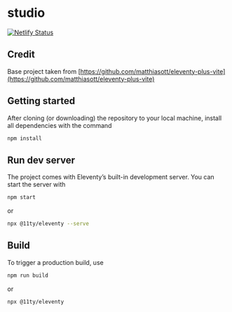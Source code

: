 # studio

[![Netlify Status](https://api.netlify.com/api/v1/badges/0c5b00d8-a2fb-4517-bced-1a4ca193afec/deploy-status)](https://app.netlify.com/sites/studionr/deploys)

## Credit
Base project taken from [https://github.com/matthiasott/eleventy-plus-vite](https://github.com/matthiasott/eleventy-plus-vite)

## Getting started

After cloning (or downloading) the repository to your local machine, install all dependencies with the command

```sh
npm install
```

## Run dev server

The project comes with Eleventy’s built-in development server. You can start the server with

```sh
npm start
````

or

```sh
npx @11ty/eleventy --serve
````


## Build

To trigger a production build, use

```sh
npm run build
````

or

```sh
npx @11ty/eleventy
```
